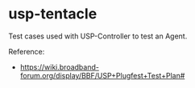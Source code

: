 # usp-tentacle

Test cases used with USP-Controller to test an Agent. 

Reference:
* https://wiki.broadband-forum.org/display/BBF/USP+Plugfest+Test+Plan#



